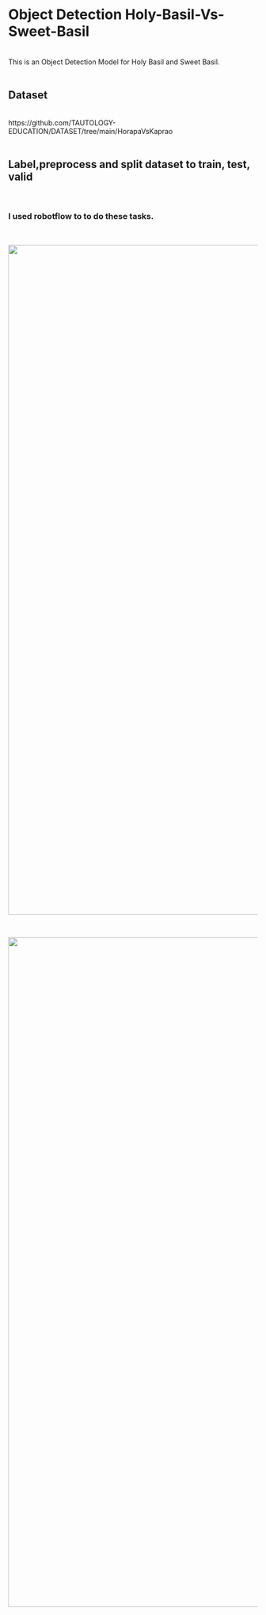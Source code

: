 # Object Detection Holy-Basil-Vs-Sweet-Basil
<br/>
This is an Object Detection Model for Holy Basil and Sweet Basil.
<br/>
<br/>

## Dataset

<br/>
https://github.com/TAUTOLOGY-EDUCATION/DATASET/tree/main/HorapaVsKaprao
<br/>
<br/>

## Label,preprocess and split dataset to train, test, valid
<br/>

### I used robotflow to to do these tasks.

<br/>

<p align="center">
    <img width="1352" alt="Screenshot 2566-02-18 at 22 16 07" src="https://user-images.githubusercontent.com/57711760/219873533-0ba57398-5a71-48f9-8fef-ce57f328948d.png">
 </p>
 <br/>
 <p align="center">
    <img width="1352" alt="Screenshot 2566-02-18 at 22 04 16" src="https://user-images.githubusercontent.com/57711760/219873549-98850fb0-ea3a-4214-9319-9d766b25e599.png">
 </p>
